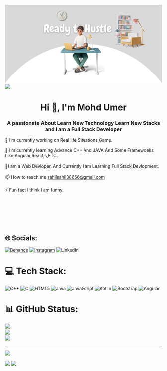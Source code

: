 ![](https://raw.githubusercontent.com/Padmapiyush/Padmapiyush/main/Motivation%20March%20Banner%20(2)%20(1).png)
![](https://goofy-goldstine-0f8bb1.netlify.app/img/web.gif)

<h1 align="center">Hi 👋, I'm Mohd Umer</h1>
<h3 align="center">A passionate About Learn New Technology Learn New Stacks and I am a Full Stack Developer</h3>


🔭 I’m currently working on Real life Situations Game.<br><br>🌱 I’m currently learning Advance C++ And JAVA And Some Framewoeks Like Angular,Reactjs,ETC.<br><br>🙋I am a Web Devloper. And Currently I am Learning Full Stack Devlopment.
<br><br>📫 How to reach me sahilsahil38656@gmail.com<br><br>⚡ Fun fact I think I am funny.<br><br><br><br>

<br></br>
<!-- <a href="https://visitcount.itsvg.in">
  <img src="https://visitcount.itsvg.in/api?id=parshantGaur32&label=Coding%20Work&color=2&icon=0&pretty=false" />
</a> -->

## 🌐 Socials:
[![Behance](https://img.shields.io/badge/Behance-1769ff?logo=behance&logoColor=white)](https://behance.net/Mohd-umer38656) [![Instagram](https://img.shields.io/badge/Instagram-%23E4405F.svg?logo=Instagram&logoColor=white)](https://instagram.com/Sa_hil6189) ![LinkedIn](https://img.shields.io/badge/LinkedIn-%230077B5.svg?logo=linkedin&logoColor=white)

# 💻 Tech Stack:
![C++](https://img.shields.io/badge/c++-%2300599C.svg?style=for-the-badge&logo=c%2B%2B&logoColor=white) ![C](https://img.shields.io/badge/c-%2300599C.svg?style=for-the-badge&logo=c&logoColor=white) ![HTML5](https://img.shields.io/badge/html5-%23E34F26.svg?style=for-the-badge&logo=html5&logoColor=white) ![Java](https://img.shields.io/badge/java-%23ED8B00.svg?style=for-the-badge&logo=java&logoColor=white) ![JavaScript](https://img.shields.io/badge/javascript-%23323330.svg?style=for-the-badge&logo=javascript&logoColor=%23F7DF1E) ![Kotlin](https://img.shields.io/badge/kotlin-%230095D5.svg?style=for-the-badge&logo=kotlin&logoColor=white) ![Bootstrap](https://img.shields.io/badge/bootstrap-%23563D7C.svg?style=for-the-badge&logo=bootstrap&logoColor=white) ![Angular](https://img.shields.io/badge/angular-%23DD0031.svg?style=for-the-badge&logo=angular&logoColor=white)
# 📊 GitHub Status:
![](https://github-readme-stats.vercel.app/api?username=Mohd-umer38656&theme=dark&hide_border=false&include_all_commits=false&count_private=false)<br/>
![](https://github-readme-streak-stats.herokuapp.com/?user=Mohd-umer38656&theme=dark&hide_border=false)<br/>
![](https://github-readme-stats.vercel.app/api/top-langs/?username=Mohd-umer38656&theme=dark&hide_border=false&include_all_commits=false&count_private=false&layout=compact)

---
[![](https://visitcount.itsvg.in/api?id=Mohd-umer38656&icon=0&color=0)](https://visitcount.itsvg.in)

<!-- Proudly created with GPRM ( https://gprm.itsvg.in ) -->
[![](https://visitcount.itsvg.in/api?id=parshantGaur32&label=Coding%20Work&color=2&icon=0&pretty=false)](https://visitcount.itsvg.in)
<a href="https://visitcount.itsvg.in">
  <img src="https://visitcount.itsvg.in/api?id=parshantGaur32&label=Coding%20Work&color=2&icon=0&pretty=false" />
</a>
